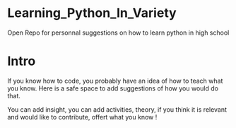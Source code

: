 # Learning_Python_In_Variety
Open Repo for personnal suggestions on how to learn python in high school

# Intro

If you know how to code, you probably have an idea of how to teach what you know.
Here is a safe space to add suggestions of how you would do that.

You can add insight, you can add activities, theory, if you think it is relevant and would like to contribute, offert what you know !
